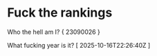 # Fuck the rankings

Who the hell am I?
{ 23090026 }

What fucking year is it?
[ 2025-10-16T22:26:40Z ]
